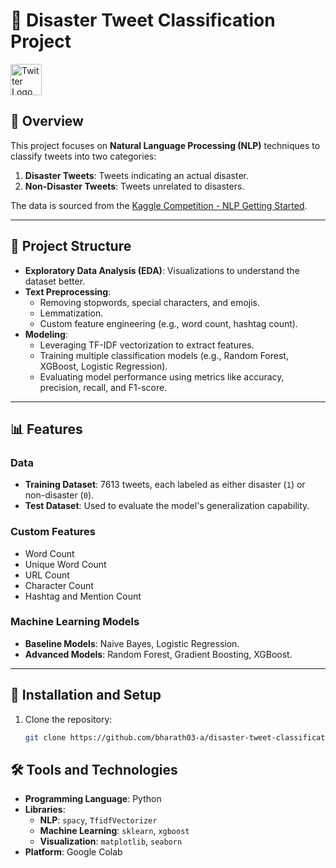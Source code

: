 # 🚀 Disaster Tweet Classification Project

<img src="https://upload.wikimedia.org/wikipedia/commons/6/6f/Logo_of_Twitter.svg" alt="Twitter Logo" width="50" height="50">

## 📝 Overview
This project focuses on **Natural Language Processing (NLP)** techniques to classify tweets into two categories:
1. **Disaster Tweets**: Tweets indicating an actual disaster.
2. **Non-Disaster Tweets**: Tweets unrelated to disasters.

The data is sourced from the [Kaggle Competition - NLP Getting Started](https://www.kaggle.com/competitions/nlp-getting-started/overview).

---

## 📂 Project Structure
- **Exploratory Data Analysis (EDA)**: Visualizations to understand the dataset better.
- **Text Preprocessing**: 
  - Removing stopwords, special characters, and emojis.
  - Lemmatization.
  - Custom feature engineering (e.g., word count, hashtag count).
- **Modeling**:
  - Leveraging TF-IDF vectorization to extract features.
  - Training multiple classification models (e.g., Random Forest, XGBoost, Logistic Regression).
  - Evaluating model performance using metrics like accuracy, precision, recall, and F1-score.

---

## 📊 Features
### Data
- **Training Dataset**: 7613 tweets, each labeled as either disaster (`1`) or non-disaster (`0`).
- **Test Dataset**: Used to evaluate the model's generalization capability.

### Custom Features
- Word Count
- Unique Word Count
- URL Count
- Character Count
- Hashtag and Mention Count

### Machine Learning Models
- **Baseline Models**: Naive Bayes, Logistic Regression.
- **Advanced Models**: Random Forest, Gradient Boosting, XGBoost.

---

## 🔧 Installation and Setup
1. Clone the repository:
   ```bash
   git clone https://github.com/bharath03-a/disaster-tweet-classification.git


## 🛠 Tools and Technologies

- **Programming Language**: Python  
- **Libraries**:  
  - **NLP**: `spacy`, `TfidfVectorizer`  
  - **Machine Learning**: `sklearn`, `xgboost`  
  - **Visualization**: `matplotlib`, `seaborn`  
- **Platform**: Google Colab
